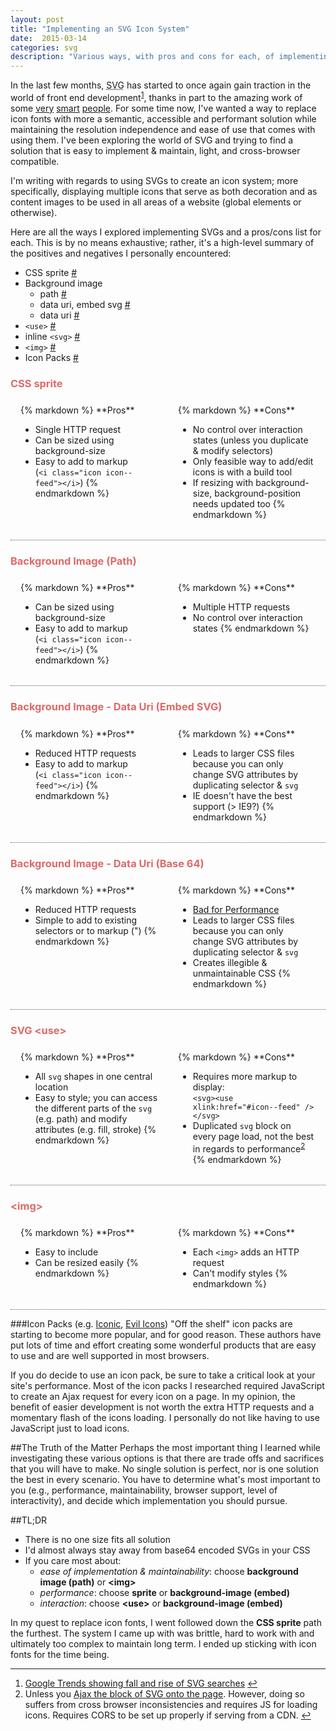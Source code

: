 ```yaml
---
layout: post
title: "Implementing an SVG Icon System"
date:  2015-03-14
categories: svg
description: "Various ways, with pros and cons for each, of implementing an SVG icon system."
---
```

In the last few months, <abbr title="Scalable Vector Graphics">SVG</abbr> has started to once again gain traction in the world of front end development<sup><a href="#footnote-1" name="fn-1">1</a></sup>, thanks in part to the amazing work of some [very](https://css-tricks.com/mega-list-svg-information/) [smart](http://sarasoueidan.com/articles/index.html) [people](http://tutorials.jenkov.com/svg/svg-and-css.html). For some time now, I've wanted a way to replace icon fonts with more a semantic, accessible and performant solution while maintaining the resolution independence and ease of use that comes with using them. I've been exploring the world of SVG and trying to find a solution that is easy to implement & maintain, light, and cross-browser compatible.
<!--more-->

I'm writing with regards to using SVGs to create an icon system; more specifically, displaying multiple icons that serve as both decoration and as content images to be used in all areas of a website (global elements or otherwise).

Here are all the ways I explored implementing SVGs and a pros/cons list for each. This is by no means exhaustive; rather, it's  a high-level summary of the positives and negatives I personally encountered:

* CSS sprite [#](#sprite)
* Background image
  * path [#](#bg-path)
  * data uri, embed svg [#](#bg-embed)
  * data uri [#](#bg-data)
* `<use>` [#](#use)
* inline `<svg>` [#](#inline)
* `<img>` [#](#img)
* Icon Packs [#](#packs)

<style type="text/css">
  h3 {
    color: #DD6A68;
  }

  .pro-con-list {
    padding-bottom: 2rem;
    border-bottom: 1px dotted #585B5E;
  }

  .pro-con-list .col {
    clear: both;
    padding: 0 1rem;
    margin-top: 0.5rem;
    text-align: left;
  }

  @media screen and (min-width: 50em) {
    .pro-con-list {
      display: flex;
    }

    .pro-con-list .col {
      flex: 1;
      width: 50%;
    }
  }

  .pro-con-list p,
  .pro-con-list ul { margin-bottom: 0 }
</style>

<a name="sprite"></a>
<h3>CSS sprite</h3>
<section class="pro-con-list">
<div class="col">
{% markdown %}
**Pros**

  * Single HTTP request
  * Can be sized using background-size
  * Easy to add to markup<br>(`<i class="icon icon--feed"></i>`)
{% endmarkdown %}
</div>
<div class="col">
{% markdown %}
**Cons**

  * No control over interaction states (unless you duplicate & modify selectors)
  * Only feasible way to add/edit icons is with a build tool
  * If resizing with background-size, background-position needs updated too
{% endmarkdown %}
</div>
</section>

<a name="bg-path"></a>
<h3>Background Image (Path)</h3>
<section class="pro-con-list">
<div class="col">
{% markdown %}
**Pros**

* Can be sized using background-size
* Easy to add to markup<br>(`<i class="icon icon--feed"></i>`)
{% endmarkdown %}
</div>
<div class="col">
{% markdown %}
**Cons**

* Multiple HTTP requests
* No control over interaction states
{% endmarkdown %}
</div>
</section>

<a name="bg-embed"></a>
<h3>Background Image - Data Uri (Embed SVG)</h3>
<section class="pro-con-list">
<div class="col">
{% markdown %}
**Pros**

* Reduced HTTP requests
* Easy to add to markup<br>(`<i class="icon icon--feed"></i>`)
{% endmarkdown %}
</div>
<div class="col">
{% markdown %}
**Cons**

* Leads to larger CSS files because you can only change SVG attributes by duplicating selector & `svg`
* IE doesn't have the best support (> IE9?)
{% endmarkdown %}
</div>
</section>

<a name="bg-data"></a>
<h3>Background Image - Data Uri (Base 64)</h3>
<section class="pro-con-list">
<div class="col">
{% markdown %}
**Pros**

* Reduced HTTP requests
* Simple to add to existing selectors or to markup ("<i class="icon icon--feed"></i>)
{% endmarkdown %}
</div>
<div class="col">
{% markdown %}
**Cons**

* [Bad for Performance](https://css-tricks.com/probably-dont-base64-svg/)
* Leads to larger CSS files because you can only change SVG attributes by duplicating selector & `svg`
* Creates illegible & unmaintainable CSS
{% endmarkdown %}
</div>
</section>

<a name="use"></a>
<h3>SVG &lt;use&gt;</h3>
<section class="pro-con-list">
<div class="col">
{% markdown %}
**Pros**

* All `svg` shapes in one central location
* Easy to style; you can access the different parts of the `svg` (e.g. path) and modify attributes (e.g. fill, stroke)
{% endmarkdown %}
</div>
<div class="col">
{% markdown %}
**Cons**

* Requires more markup to display:<br>`<svg><use xlink:href="#icon--feed" /></svg>`
* Duplicated `svg` block on every page load, not the best in regards to&nbsp;performance<sup><a href="#footnote-2" name="fn-2">2</a></sup>
{% endmarkdown %}
</div>
</section>

<a name="img"></a>
<h3>&lt;img&gt;</h3>
<section class="pro-con-list">
<div class="col">
{% markdown %}
**Pros**

* Easy to include
* Can be resized easily
{% endmarkdown %}
</div>
<div class="col">
{% markdown %}
**Cons**

* Each `<img>` adds an HTTP request
* Can't modify styles
{% endmarkdown %}
</div>
</section>

<a name="packs"></a>

###Icon Packs (e.g. [Iconic](http://useiconic.com), [Evil Icons](http://evil-icons.io))
"Off the shelf" icon packs are starting to become more popular, and for good reason. These authors have put lots of time and effort creating some wonderful products that are easy to use and are well supported in most browsers.

If you do decide to use an icon pack, be sure to take a critical look at your site's performance. Most of the icon packs I researched required JavaScript to create an Ajax request for every icon on a page. In my opinion, the benefit of easier development is not worth the extra HTTP requests and a momentary flash of the icons loading. I personally do not like having to use JavaScript just to load icons.

##The Truth of the Matter
Perhaps the most important thing I learned while investigating these various options is that there are trade offs and sacrifices that you will have to make. No single solution is perfect, nor is one solution the best in every scenario. You have to determine what's most important to you (e.g., performance, maintainability, browser support, level of interactivity), and decide which implementation you should pursue.

##TL;DR

* There is no one size fits all solution
* I'd almost always stay away from base64 encoded SVGs in your CSS
* If you care most about:
  * _ease of implementation & maintainability_: choose **background image (path)** or **&lt;img&gt;**
  * _performance_: choose **sprite** or **background-image (embed)**
  * _interaction_: choose **&lt;use&gt;** or **background-image (embed)**

In my quest to replace icon fonts, I went followed down the **CSS sprite** path the furthest. The system I came up with was brittle, hard to work with and ultimately too complex to maintain long term. I ended up sticking with icon fonts for the time being.

<hr class="footnote-separator">

<a name="footnote-1"></a>
<a name="footnote-2"></a>

1. [Google Trends showing fall and rise of SVG searches](http://www.google.com/trends/explore#q=svg) [&#8617;](#fn-1)
2. Unless you [Ajax the block of SVG onto the page](https://css-tricks.com/svg-use-external-source/). However, doing so suffers from cross browser inconsistencies and requires JS for loading icons. Requires CORS to be set up properly if serving from a CDN. [&#8617;](#fn-2)
